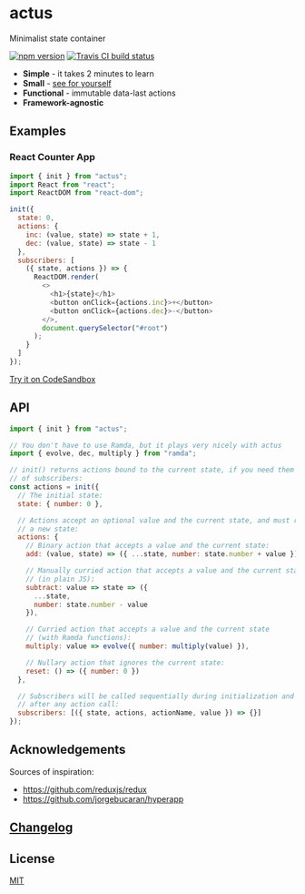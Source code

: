 # actus

Minimalist state container

[![npm version](https://img.shields.io/npm/v/actus.svg?style=flat-square)](https://www.npmjs.com/package/actus)
[![Travis CI build status](https://img.shields.io/travis/EvgenyOrekhov/actus/master.svg?style=flat-square)](https://travis-ci.org/EvgenyOrekhov/actus)

- **Simple** - it takes 2 minutes to learn
- **Small** - [see for yourself](https://bundlephobia.com/result?p=actus)
- **Functional** - immutable data-last actions
- **Framework-agnostic**

## Examples

### React Counter App

```js
import { init } from "actus";
import React from "react";
import ReactDOM from "react-dom";

init({
  state: 0,
  actions: {
    inc: (value, state) => state + 1,
    dec: (value, state) => state - 1
  },
  subscribers: [
    ({ state, actions }) => {
      ReactDOM.render(
        <>
          <h1>{state}</h1>
          <button onClick={actions.inc}>+</button>
          <button onClick={actions.dec}>-</button>
        </>,
        document.querySelector("#root")
      );
    }
  ]
});
```

[Try it on CodeSandbox](https://codesandbox.io/s/actusreact-counter-app-example-y4p8e)

## API

```js
import { init } from "actus";

// You don't have to use Ramda, but it plays very nicely with actus
import { evolve, dec, multiply } from "ramda";

// init() returns actions bound to the current state, if you need them outside
// of subscribers:
const actions = init({
  // The initial state:
  state: { number: 0 },

  // Actions accept an optional value and the current state, and must return
  // a new state:
  actions: {
    // Binary action that accepts a value and the current state:
    add: (value, state) => ({ ...state, number: state.number + value }),

    // Manually curried action that accepts a value and the current state
    // (in plain JS):
    subtract: value => state => ({
      ...state,
      number: state.number - value
    }),

    // Curried action that accepts a value and the current state
    // (with Ramda functions):
    multiply: value => evolve({ number: multiply(value) }),

    // Nullary action that ignores the current state:
    reset: () => ({ number: 0 })
  },

  // Subscribers will be called sequentially during initialization and then
  // after any action call:
  subscribers: [({ state, actions, actionName, value }) => {}]
});
```

## Acknowledgements

Sources of inspiration:

- https://github.com/reduxjs/redux
- https://github.com/jorgebucaran/hyperapp

## [Changelog](https://github.com/EvgenyOrekhov/actus/releases)

## License

[MIT](/LICENSE)
